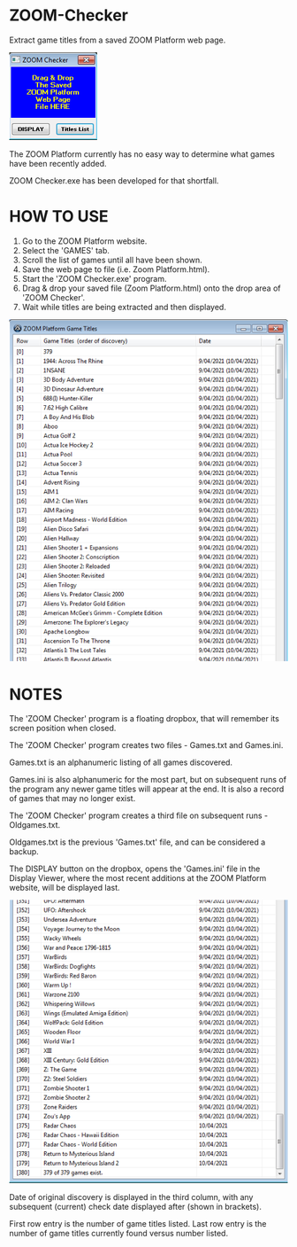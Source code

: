 # ZOOM-Checker
Extract game titles from a saved ZOOM Platform web page.

![zoomcheck_dropbox](https://github.com/Twombs/ZOOM-Checker/blob/main/Zoomcheck_dropbox.png?raw=true)

The ZOOM Platform currently has no easy way to determine what games have been recently added.

ZOOM Checker.exe has been developed for that shortfall.

# HOW TO USE
1. Go to the ZOOM Platform website.
2. Select the 'GAMES' tab.
3. Scroll the list of games until all have been shown.
4. Save the web page to file (i.e. Zoom Platform.html).
5. Start the 'ZOOM Checker.exe' program.
6. Drag & drop your saved file (Zoom Platform.html) onto the drop area of 'ZOOM Checker'.
7. Wait while titles are being extracted and then displayed.

![zoomcheck_display](https://github.com/Twombs/ZOOM-Checker/blob/main/Zoomcheck_display.png?raw=true)

# NOTES
The 'ZOOM Checker' program is a floating dropbox, that will remember its screen position when closed.

The 'ZOOM Checker' program creates two files - Games.txt and Games.ini.

Games.txt is an alphanumeric listing of all games discovered.

Games.ini is also alphanumeric for the most part, but on subsequent runs of the program any newer game titles will appear at the end. It is also a record of games that may no longer exist.

The 'ZOOM Checker' program creates a third file on subsequent runs - Oldgames.txt.

Oldgames.txt is the previous 'Games.txt' file, and can be considered a backup.

The DISPLAY button on the dropbox, opens the 'Games.ini' file in the Display Viewer, where the most recent additions at the ZOOM Platform website, will be displayed last.

![zoomcheck_display_end](https://github.com/Twombs/ZOOM-Checker/blob/main/Zoomcheck_display_end.png?raw=true)

Date of original discovery is displayed in the third column, with any subsequent (current) check date displayed after (shown in brackets).

First row entry is the number of game titles listed. Last row entry is the number of game titles currently found versus number listed.
